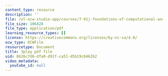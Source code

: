 ```yaml
---
content_type: resource
description: ''
file: /ol-ocw-studio-app/courses/7-91j-foundations-of-computational-and-systems-biology-spring-2014/8626c7d6dfa0d91fca51d5b19c8462b2_kx_Hks_-SZM.pdf
file_size: 106428
file_type: application/pdf
learning_resource_types: []
license: https://creativecommons.org/licenses/by-nc-sa/4.0/
ocw_type: OCWFile
resourcetype: Document
title: 3play pdf file
uid: 8626c7d6-dfa0-d91f-ca51-d5b19c8462b2
video_metadata:
  youtube_id: null
---
```

